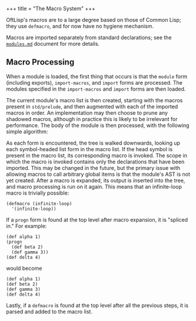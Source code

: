 +++
title = "The Macro System"
+++

OftLisp's macros are to a large degree based on those of Common Lisp; they use `defmacro`, and for now have no hygiene mechanism.

Macros are imported separately from standard declarations; see the [`modules.md`](modules.html) document for more details.

## Macro Processing

When a module is loaded, the first thing that occurs is that the `module` form (including exports), `import-macros`, and `import` forms are processed.
The modules specified in the `import-macros` and `import` forms are then loaded.

The current module's macro list is then created, starting with the macros present in `std/prelude`, and then augmented with each of the imported macros in order.
An implementation may then choose to prune any shadowed macros, although in practice this is likely to be irrelevant for performance.
The body of the module is then processed, with the following simple algorithm:

As each form is encountered, the tree is walked downwards, looking up each symbol-headed list form in the macro list.
If the head symbol is present in the macro list, its corresponding macro is invoked.
The scope in which the macro is invoked contains only the declarations that have been imported.
This may be changed in the future, but the primary issue with allowing macros to call arbitrary global items is that the module's AST is not yet created.
After a macro is expanded, its output is inserted into the tree, and macro processing is run on it again.
This means that an infinite-loop macro is trivially possible:

```oftlisp
(defmacro (infinite-loop)
  '(infinite-loop))
```

If a `progn` form is found at the top level after macro expansion, it is "spliced in." For example:

```oftlisp
(def alpha 1)
(progn
  (def beta 2)
  (def gamma 3))
(def delta 4)
```

would become

```oftlisp
(def alpha 1)
(def beta 2)
(def gamma 3)
(def delta 4)
```

Lastly, if a `defmacro` is found at the top level after all the previous steps, it is parsed and added to the macro list.
